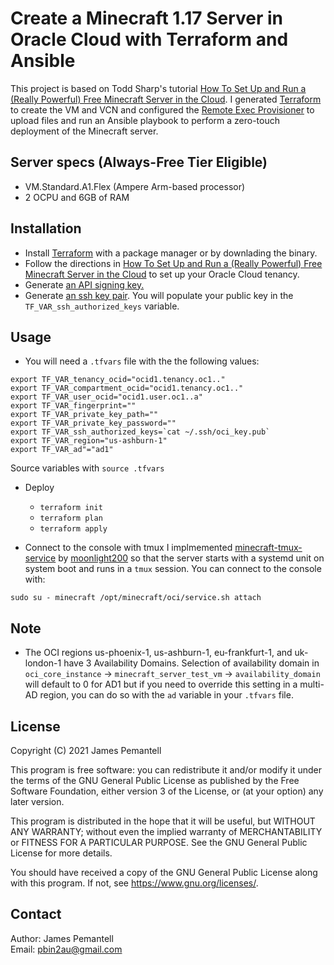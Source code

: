 # Create a Minecraft 1.17 Server in Oracle Cloud with Terraform and Ansible

This project is based on Todd Sharp's tutorial [How To Set Up and Run a (Really Powerful) Free Minecraft Server in the Cloud](https://blogs.oracle.com/developers/how-to-set-up-and-run-a-really-powerful-free-minecraft-server-in-the-cloud/comment-submitted?cid=25c4a526-1684-47e2-baf4-db7e9a9f1b40). I generated [Terraform](https://recursive.codes/blog/post/1794) to create the VM and VCN and configured the [Remote Exec Provisioner](https://www.terraform.io/docs/language/resources/provisioners/remote-exec.html) to upload files and run an Ansible playbook to perform a zero-touch deployment of the Minecraft server.

## Server specs (Always-Free Tier Eligible)
- VM.Standard.A1.Flex (Ampere Arm-based processor)
- 2 OCPU and 6GB of RAM

## Installation
* Install [Terraform](https://terraform.io/) with a package manager or by downlading the binary. 
*  Follow the directions in [How To Set Up and Run a (Really Powerful) Free Minecraft Server in the Cloud](https://blogs.oracle.com/developers/) to set up your Oracle Cloud tenancy.
*  Generate [an API signing key.](https://docs.oracle.com/en-us/iaas/Content/API/Concepts/apisigningkey.htm#two)
* Generate [an ssh key pair](https://www.oracle.com/webfolder/technetwork/tutorials/obe/cloud/compute-iaas/generating_ssh_key/generate_ssh_key.html).  You will populate your public key in the `TF_VAR_ssh_authorized_keys` variable.

## Usage
* You will need a `.tfvars` file with the the following values:
```
export TF_VAR_tenancy_ocid="ocid1.tenancy.oc1.."
export TF_VAR_compartment_ocid="ocid1.tenancy.oc1.."
export TF_VAR_user_ocid="ocid1.user.oc1..a"
export TF_VAR_fingerprint=""
export TF_VAR_private_key_path=""
export TF_VAR_private_key_password=""
export TF_VAR_ssh_authorized_keys=`cat ~/.ssh/oci_key.pub`
export TF_VAR_region="us-ashburn-1"
export TF_VAR_ad"="ad1"
```
Source variables with `source .tfvars`
* Deploy
  * `terraform init`
  * `terraform plan`
  * `terraform apply`

* Connect to the console with tmux
I implmemented [minecraft-tmux-service](https://github.com/moonlight200/minecraft-tmux-service/) by [moonlight200](https://github.com/moonlight200) so that the server starts with a systemd unit on system boot and runs in a `tmux` session. You can connect to the console with: 
```
sudo su - minecraft /opt/minecraft/oci/service.sh attach
```

## Note
* The OCI regions us-phoenix-1, us-ashburn-1, eu-frankfurt-1, and uk-london-1 have 3 Availability Domains. Selection of availability domain in `oci_core_instance` -> `minecraft_server_test_vm` -> `availability_domain` will default to 0 for AD1 but if you need to override this setting in a multi-AD region, you can do so with the `ad` variable in your `.tfvars` file.

## License
Copyright (C) 2021 James Pemantell

This program is free software: you can redistribute it and/or modify
it under the terms of the GNU General Public License as published by
the Free Software Foundation, either version 3 of the License, or
(at your option) any later version.

This program is distributed in the hope that it will be useful,
but WITHOUT ANY WARRANTY; without even the implied warranty of
MERCHANTABILITY or FITNESS FOR A PARTICULAR PURPOSE.  See the
GNU General Public License for more details.

You should have received a copy of the GNU General Public License
along with this program.  If not, see <https://www.gnu.org/licenses/>.

## Contact
Author: James Pemantell<br>
Email: pbin2au@gmail.com<br>

